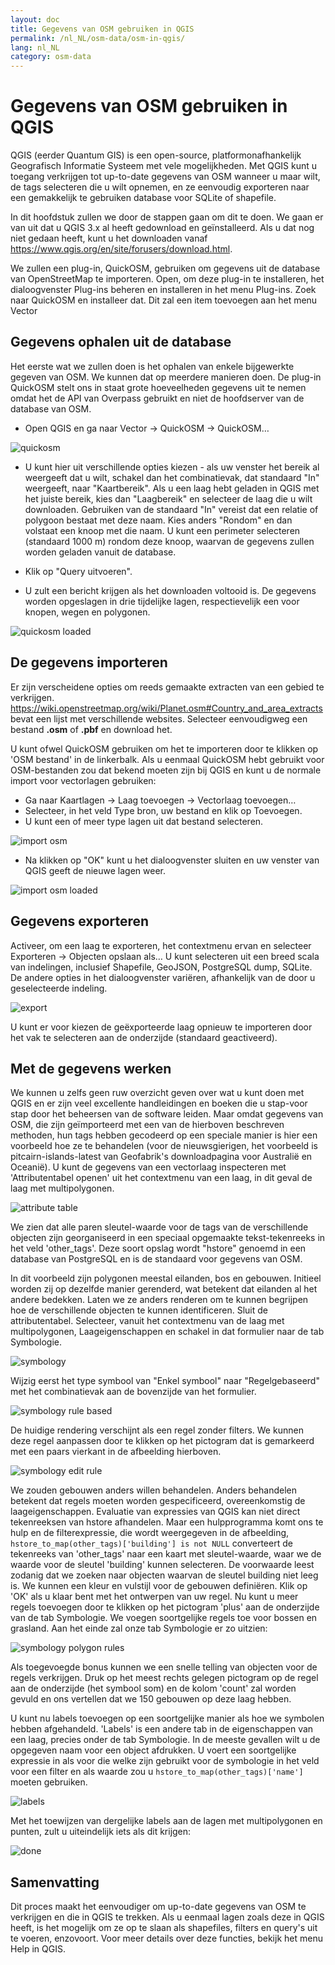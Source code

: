 ```yaml
---
layout: doc
title: Gegevens van OSM gebruiken in QGIS
permalink: /nl_NL/osm-data/osm-in-qgis/
lang: nl_NL
category: osm-data
---
```


Gegevens van OSM gebruiken in QGIS
=================


QGIS (eerder Quantum GIS) is een open-source, platformonafhankelijk Geografisch Informatie Systeem met vele mogelijkheden. Met QGIS kunt u toegang verkrijgen tot up-to-date gegevens van OSM wanneer u maar wilt, de tags selecteren die u wilt opnemen, en ze eenvoudig exporteren naar een gemakkelijk te gebruiken database voor SQLite of shapefile.  

In dit hoofdstuk zullen we door de stappen gaan om dit te doen. We gaan er van uit dat u QGIS 3.x al heeft gedownload en geïnstalleerd. Als u dat nog niet gedaan heeft, kunt u het downloaden vanaf <https://www.qgis.org/en/site/forusers/download.html>.  

We zullen een plug-in, QuickOSM, gebruiken om gegevens uit de database van OpenStreetMap te importeren. Open, om deze plug-in te installeren, het dialoogvenster Plug-ins beheren en installeren in het menu Plug-ins. Zoek naar QuickOSM en installeer dat. Dit zal een item toevoegen aan het menu Vector  

Gegevens ophalen uit de database
---------------------------

Het eerste wat we zullen doen is het ophalen van enkele bijgewerkte gegeven van OSM. We kunnen dat op meerdere manieren doen. De plug-in QuickOSM stelt ons in staat grote hoeveelheden gegevens uit te nemen omdat het de API van Overpass gebruikt en niet de hoofdserver van de database van OSM.

- Open QGIS en ga naar Vector -> QuickOSM -> QuickOSM…  

![quickosm][]

- U kunt hier uit verschillende opties kiezen - als uw venster  het bereik al weergeeft dat u wilt, schakel dan het combinatievak, dat standaard "In" weergeeft, naar "Kaartbereik". Als u een laag hebt geladen in QGIS met het juiste bereik, kies dan "Laagbereik" en selecteer de laag die u wilt downloaden. Gebruiken van de standaard "In" vereist dat een relatie of polygoon bestaat met deze naam. Kies anders "Rondom" en dan volstaat een knoop met die naam. U kunt een perimeter selecteren (standaard 1000 m) rondom deze knoop, waarvan de gegevens zullen worden geladen vanuit de database.

- Klik op "Query uitvoeren".  
- U zult een bericht krijgen als het downloaden voltooid is. De gegevens worden opgeslagen in drie tijdelijke lagen, respectievelijk een voor knopen, wegen en polygonen.

![quickosm loaded][]


De gegevens importeren
---------------------------

Er zijn verscheidene opties om reeds gemaakte extracten van een gebied te verkrijgen. <https://wiki.openstreetmap.org/wiki/Planet.osm#Country_and_area_extracts> bevat een lijst met verschillende websites. Selecteer eenvoudigweg een bestand **.osm** of **.pbf** en download het. 

U kunt ofwel QuickOSM gebruiken om het te importeren door te klikken op 'OSM bestand' in de linkerbalk. Als u eenmaal QuickOSM hebt gebruikt voor OSM-bestanden zou dat bekend moeten zijn bij QGIS en kunt u de normale import voor vectorlagen gebruiken:

- Ga naar Kaartlagen -> Laag toevoegen -> Vectorlaag toevoegen…  
- Selecteer, in het veld Type bron, uw bestand en klik op Toevoegen.  
- U kunt een of meer type lagen uit dat bestand selecteren.  

![import osm][]  

- Na klikken op "OK" kunt u het dialoogvenster sluiten en uw venster van QGIS geeft de nieuwe lagen weer.  
  

![import osm loaded][]  


Gegevens exporteren
--------------

Activeer, om een laag te exporteren, het contextmenu ervan en selecteer Exporteren -> Objecten opslaan als…
U kunt selecteren uit een breed scala van indelingen, inclusief Shapefile, GeoJSON, PostgreSQL dump, SQLite. De andere opties in het dialoogvenster variëren, afhankelijk van de door u geselecteerde indeling.

![export][]  

U kunt er voor kiezen de geëxporteerde laag opnieuw te importeren door het vak te selecteren aan de onderzijde (standaard geactiveerd).

Met de gegevens werken
--------------------

We kunnen u zelfs geen ruw overzicht geven over wat u kunt doen met QGIS en er zijn veel excellente handleidingen en boeken die u stap-voor stap door het beheersen van de software leiden. Maar omdat gegevens van OSM, die zijn geïmporteerd met een van de hierboven beschreven methoden, hun tags hebben gecodeerd op een speciale manier is hier een voorbeeld hoe ze te behandelen (voor de nieuwsgierigen, het voorbeeld is pitcairn-islands-latest van Geofabrik's downloadpagina voor Australië en Oceanië). U kunt de gegevens van een vectorlaag inspecteren met 'Attributentabel openen' uit het contextmenu van een laag, in dit geval de laag met multipolygonen.

![attribute table][]

We zien dat alle paren sleutel-waarde voor de tags van de verschillende objecten zijn georganiseerd in een speciaal opgemaakte tekst-tekenreeks in het veld 'other_tags'. Deze soort opslag wordt "hstore" genoemd in een database van PostgreSQL en is de standaard voor gegevens van OSM.

In dit voorbeeld zijn polygonen meestal eilanden, bos en gebouwen. Initieel worden zij op dezelfde manier gerenderd, wat betekent dat eilanden al het andere bedekken. Laten we ze anders renderen om te kunnen begrijpen hoe de verschillende objecten te kunnen identificeren. Sluit de attributentabel.  Selecteer, vanuit het contextmenu van de laag met multipolygonen, Laageigenschappen en schakel in dat formulier naar de tab Symbologie. 

![symbology][]

Wijzig eerst het type symbool van "Enkel symbool" naar "Regelgebaseerd" met het combinatievak aan de bovenzijde van het formulier. 

![symbology rule based][]

De huidige rendering verschijnt als een regel zonder filters. We kunnen deze regel aanpassen door te klikken op het pictogram dat is gemarkeerd met een paars vierkant in de afbeelding hierboven.

![symbology edit rule][]

We zouden gebouwen anders willen behandelen. Anders behandelen betekent dat regels moeten worden gespecificeerd, overeenkomstig de laageigenschappen. Evaluatie van expressies van QGIS kan niet direct tekenreeksen van hstore afhandelen. Maar een hulpprogramma komt ons te hulp en de filterexpressie, die wordt weergegeven in de afbeelding, `hstore_to_map(other_tags)['building'] is not NULL` converteert de tekenreeks van 'other_tags' naar een kaart met sleutel-waarde, waar we de waarde voor de sleutel 'building' kunnen selecteren. De voorwaarde leest zodanig dat we zoeken naar objecten waarvan de sleutel building niet leeg is. We kunnen een kleur en vulstijl voor de gebouwen definiëren. Klik op 'OK' als u klaar bent met het ontwerpen van uw regel. Nu kunt u meer regels toevoegen door te klikken op het pictogram 'plus' aan de onderzijde van de tab Symbologie. We voegen soortgelijke regels toe voor bossen en grasland. Aan het einde zal onze tab Symbologie er zo uitzien:

![symbology polygon rules][]

Als toegevoegde bonus kunnen we een snelle telling van objecten voor de regels verkrijgen. Druk op het meest rechts gelegen pictogram op de regel aan de onderzijde (het symbool som) en de kolom 'count' zal worden gevuld en ons vertellen dat we 150 gebouwen op deze laag hebben.

U kunt nu labels toevoegen op een soortgelijke manier als hoe we symbolen hebben afgehandeld. 'Labels' is een andere tab in de eigenschappen van een laag, precies onder de tab Symbologie. In de meeste gevallen wilt u de opgegeven naam voor een object afdrukken. U voert een soortgelijke expressie in als voor die welke zijn gebruikt voor de symbologie in het veld voor een filter en als waarde zou u `hstore_to_map(other_tags)['name']` moeten gebruiken. 

![labels][]

Met het toewijzen van dergelijke labels aan de lagen met multipolygonen en punten, zult u uiteindelijk iets als dit krijgen:

![done][]


Samenvatting
-------

Dit proces maakt het eenvoudiger om up-to-date gegevens van OSM te verkrijgen en die in QGIS te trekken. Als u eenmaal lagen zoals deze in QGIS heeft, is het mogelijk om ze op te slaan als shapefiles, filters  en query's uit te voeren, enzovoort. Voor meer details over deze functies, bekijk het menu Help in QGIS.  


[quickosm]: /images/osm-data/qgis-quickosm.png
[quickosm loaded]: /images/osm-data/qgis-quickosm-loaded.png
[import osm]: /images/osm-data/qgis-import-osm.png
[import osm loaded]: /images/osm-data/qgis-import-osm-loaded.png
[export]: /images/osm-data/qgis-export.png
[attribute table]: /images/osm-data/qgis-layer-attributes.png
[symbology]: /images/osm-data/qgis-layer-symbology.png
[symbology rule based]: /images/osm-data/qgis-layer-symbology-rule.png
[symbology edit rule]: /images/osm-data/qgis-layer-symbology-edit-rule.png
[symbology polygon rules]: /images/osm-data/qgis-layer-symbology-poly-rules.png
[labels]: /images/osm-data/qgis-layer-labels.png
[done]: /images/osm-data/qgis-complete.png